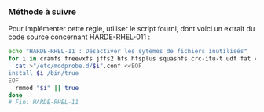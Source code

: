 
### Méthode à suivre

Pour implémenter cette règle, utiliser le script fourni, dont voici un extrait du code source concernant HARDE-RHEL-011 :

``` {.bash .numberLines}
echo "HARDE-RHEL-11 : Désactiver les sytèmes de fichiers inutilisés"
for i in cramfs freevxfs jffs2 hfs hfsplus squashfs crc-itu-t udf fat vfat; do
  cat >"/etc/modprobe.d/$i".conf <<EOF
install $i /bin/true
EOF
  rmmod "$i" || true
done
# Fin: HARDE-RHEL-11
```

